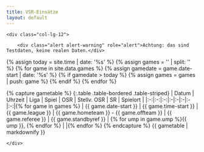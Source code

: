 ```yaml
---
title: VSR-Einsätze
layout: default
---
```


<div class="row">

	<div class="col-lg-12">

		<div class="alert alert-warning" role="alert">Achtung: das sind Testdaten, keine realen Daten.</div>

{% assign today = site.time | date: '%s' %}
{% assign games = '' | split: '' %}
{% for game in site.data.games %}
	{% assign gamedate = game.date-start | date: '%s' %}
	{% if gamedate > today %}
		{% assign games = games | push: game %}
	{% endif %}
{% endfor %}

{% capture gametable %}
{:.table .table-bordered .table-striped}
| Datum | Uhrzeit | Liga | Spiel | OSR | Stellv. OSR | SR | Spielort |
|:-:|:-:|:-:|:-|:-|:-|:-|:-:|{% for game in games %}
| {{ game.date-start }} | {{ game.time-start }} | {{ game.league }} | {{ game.hometeam }} - {{ game.offteam }} | {{ game.referee }} | {{ game.standbyref }} | {% for ump in game.ump %}{{ ump }}, {% endfor %} | <a href="{{ site.data.clubvenues[game.clubvenue][0].title | datapage_url: 'clubvenues' }}"><i class="fa fa-bicycle fa-fw" aria-hidden="true"></i></a> |{% endfor %}
{% endcapture %}
{{ gametable | markdownify }}

	</div>
</div>
